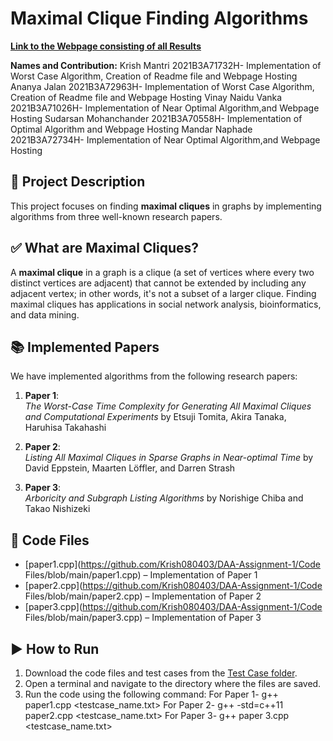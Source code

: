 # Maximal Clique Finding Algorithms  

**[Link to the Webpage consisting of all Results](https://krish080403.github.io/DAA-Assignment-1/Hosting/Main.html)**

**Names and Contribution:**
Krish Mantri 2021B3A71732H- Implementation of Worst Case Algorithm, Creation of Readme file and Webpage Hosting
Ananya Jalan 2021B3A72963H- Implementation of Worst Case Algorithm, Creation of Readme file and Webpage Hosting
Vinay Naidu Vanka 2021B3A71026H- Implementation of Near Optimal Algorithm,and Webpage Hosting
Sudarsan Mohanchander 2021B3A70558H- Implementation of Optimal Algorithm and Webpage Hosting
Mandar Naphade 2021B3A72734H- Implementation of Near Optimal Algorithm,and Webpage Hosting

## 📖 Project Description  
This project focuses on finding **maximal cliques** in graphs by implementing algorithms from three well-known research papers.  

## ✅ What are Maximal Cliques?  
A **maximal clique** in a graph is a clique (a set of vertices where every two distinct vertices are adjacent) that cannot be extended by including any adjacent vertex; in other words, it's not a subset of a larger clique. Finding maximal cliques has applications in social network analysis, bioinformatics, and data mining.  

## 📚 Implemented Papers  
We have implemented algorithms from the following research papers:  

1. **Paper 1**:  
*The Worst-Case Time Complexity for Generating All Maximal Cliques and Computational Experiments*  by Etsuji Tomita, Akira Tanaka, Haruhisa Takahashi  

2. **Paper 2**:  
*Listing All Maximal Cliques in Sparse Graphs in Near-optimal Time*  by David Eppstein, Maarten Löffler, and Darren Strash  

3. **Paper 3**:  
*Arboricity and Subgraph Listing Algorithms* by Norishige Chiba and Takao Nishizeki  

## 📂 Code Files  
- [paper1.cpp](https://github.com/Krish080403/DAA-Assignment-1/Code Files/blob/main/paper1.cpp) – Implementation of Paper 1  
- [paper2.cpp](https://github.com/Krish080403/DAA-Assignment-1/Code Files/blob/main/paper2.cpp) – Implementation of Paper 2  
- [paper3.cpp](https://github.com/Krish080403/DAA-Assignment-1/Code Files/blob/main/paper3.cpp) – Implementation of Paper 3  

## ▶️ How to Run  
1. Download the code files and test cases from the [Test Case folder](https://github.com/Krish080403/DAA-Assignment-1/tree/main/Test%20Cases).  
2. Open a terminal and navigate to the directory where the files are saved.  
3. Run the code using the following command:
For Paper 1- g++ paper1.cpp <testcase_name.txt>
For Paper 2- g++ -std=c++11 paper2.cpp <testcase_name.txt>
For Paper 3- g++ paper 3.cpp <testcase_name.txt>
